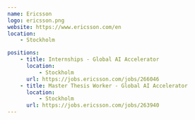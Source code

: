 ```yaml
---
name: Ericsson
logo: ericsson.png
website: https://www.ericsson.com/en
location:
    - Stockholm

positions:
    - title: Internships - Global AI Accelerator
      location:
          - Stockholm
      url: https://jobs.ericsson.com/jobs/266046
    - title: Master Thesis Worker - Global AI Accelerator
      location:
          - Stockholm
      url: https://jobs.ericsson.com/jobs/263940
---
```


